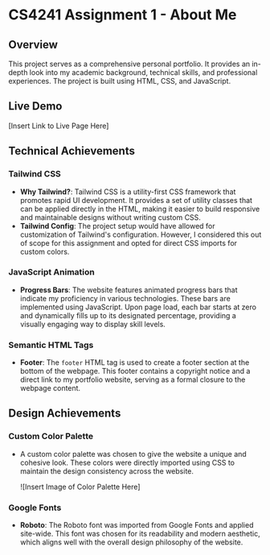 # CS4241 Assignment 1 - About Me

## Overview

This project serves as a comprehensive personal portfolio. It provides an in-depth look into my academic background, technical skills, and professional experiences. The project is built using HTML, CSS, and JavaScript.

## Live Demo

[Insert Link to Live Page Here]

## Technical Achievements

### Tailwind CSS

- **Why Tailwind?**: Tailwind CSS is a utility-first CSS framework that promotes rapid UI development. It provides a set of utility classes that can be applied directly in the HTML, making it easier to build responsive and maintainable designs without writing custom CSS.
- **Tailwind Config**: The project setup would have allowed for customization of Tailwind's configuration. However, I considered this out of scope for this assignment and opted for direct CSS imports for custom colors.

### JavaScript Animation

- **Progress Bars**: The website features animated progress bars that indicate my proficiency in various technologies. These bars are implemented using JavaScript. Upon page load, each bar starts at zero and dynamically fills up to its designated percentage, providing a visually engaging way to display skill levels.

### Semantic HTML Tags

- **Footer**: The `footer` HTML tag is used to create a footer section at the bottom of the webpage. This footer contains a copyright notice and a direct link to my portfolio website, serving as a formal closure to the webpage content.

## Design Achievements

### Custom Color Palette

- A custom color palette was chosen to give the website a unique and cohesive look. These colors were directly imported using CSS to maintain the design consistency across the website.

  ![Insert Image of Color Palette Here]

### Google Fonts

- **Roboto**: The Roboto font was imported from Google Fonts and applied site-wide. This font was chosen for its readability and modern aesthetic, which aligns well with the overall design philosophy of the website.
